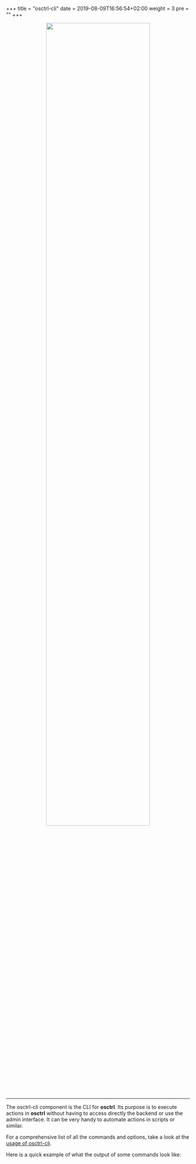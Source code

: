+++
title = "osctrl-cli"
date = 2019-08-09T16:56:54+02:00
weight = 3
pre = ""
+++

<p align="center">

  <img src="/osctrl-cli.png" style="width:75%; margin: 0;"/>

</p>

---

The osctrl-cli component is the CLI for **osctrl**. Its purpose is to execute actions in **osctrl** without having to access directly the backend or use the admin interface. It can be very handy to automate actions in scripts or similar.

For a comprehensive list of all the commands and options, take a look at the [usage of osctrl-cli](/usage/osctrl-cli/).

Here is a quick example of what the output of some commands look like:


